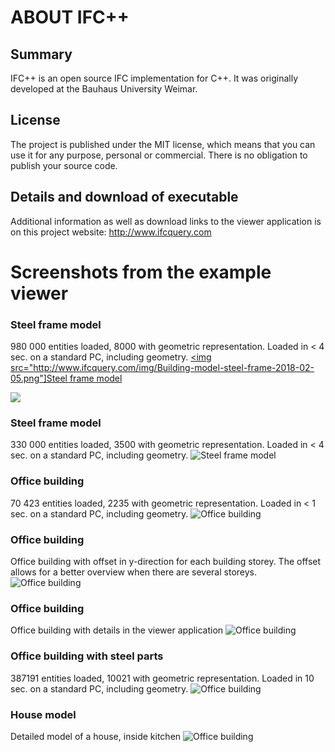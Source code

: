 ABOUT IFC++
=============
## Summary
IFC++ is an open source IFC implementation for C++. It was originally developed at the Bauhaus University Weimar.

## License
The project is published under the MIT license, which means that you can use it for any purpose, personal or commercial. There is no obligation to publish your source code.

## Details and download of executable
Additional information as well as download links to the viewer application is on this project website: http://www.ifcquery.com


Screenshots from the example viewer
===========

 ### Steel frame model
 980 000 entities loaded, 8000 with geometric representation. Loaded in < 4 sec. on a standard PC, including geometry.
 [<img src="http://www.ifcquery.com/img/Building-model-steel-frame-2018-02-05.png"]Steel frame model](http://www.ifcquery.com/img/Building-model-steel-frame-2018-02-05.png)
 
 [<img src="http://www.google.com.au/images/nav_logo7.png">](http://google.com.au/)
  
### Steel frame model
 330 000 entities loaded, 3500 with geometric representation. Loaded in < 4 sec. on a standard PC, including geometry.
 ![Steel frame model](http://www.ifcquery.com/img/steel-frame.png)
 
 
### Office building
70 423 entities loaded, 2235 with geometric representation. Loaded in < 1 sec. on a standard PC, including geometry.
![Office building](http://www.ifcquery.com/img/Office-building.png)


### Office building
Office building with offset in y-direction for each building storey. The offset allows for a better overview when there are several storeys.
![Office building](http://www.ifcquery.com/img/storey-offset.png)
 
 

### Office building
Office building with details in the viewer application
![Office building](http://www.ifcquery.com/img/IfcQueryViewer-details.png)
 

### Office building with steel parts
387191 entities loaded, 10021 with geometric representation. Loaded in 10 sec. on a standard PC, including geometry.
![Office building](http://www.ifcquery.com/img/office-building-steelwork.png)


### House model
Detailed model of a house, inside kitchen
![Office building](http://www.ifcquery.com/img/Building-model-inside-kitchen.png)
				
